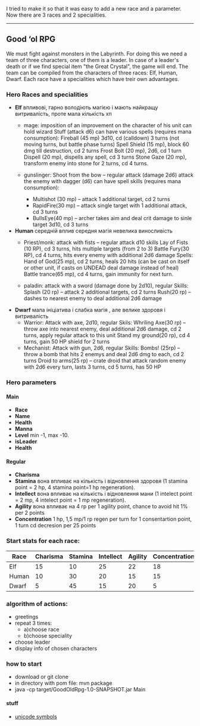 I tried to make it so that it was easy to add a new race and a parameter.
Now there are 3 races and 2 specialities.

________________________________________________________________________
## Good ‘ol RPG
We must fight against monsters in the Labyrinth.
For doing this we need a team of three characters, one of them is a leader.
In case of a leader's death or if we find special item "the Great Crystal", the game will end.
The team can be compiled from the characters of three races: Elf, Human, Dwarf.
Each race have a specialities which have treir own advantages.
### Hero Races and specialities
 - __Elf__ впливові, гарно володіють магією і мають найкращу витривалість, проте мала кількість хп
   - mage:
imposition of an improvement on the character of his unit
can hold wizard Stuff (attack d6)
can have various spells (requires mana consumption):
Fireball (45 mp) 3d10, cd (calldown) 3 turns (not moving turns, but battle phase turns)
Spell Shield (15 mp), block 60 dmg till destruction, cd 2 turns
Frost Bolt (20 mp), 2d6, cd 1 turn
Dispell (20 mp), dispells any spell, cd 3 turns
Stone Gaze (20 mp), transform enemy into stone for 2 turns, cd 4 turns.

   - gunslinger:
        Shoot from the bow – regular attack (damage 2d6)
        attack the enemy with dagger (d6)
        can have spell skills (requires mana consumption):
      - Multishot (30 mp) – attack 1 additional target, cd 2 turns
      - RapidFire(30 mp) – attack single target with 1 additional attack, cd 3 turns
      - BullsEye(40 mp) – archer takes aim and deal crit damage to sinle target 3d10, cd 3 turns
 - __Human__ середній вплив середня магія невелика виносливість
    - Priest/monk:
attack with fists – regular attack d10
skills
Lay of Fists (10 RP), cd 3 turns, hits multiple targets (from 2 to 3)
Battle Fury(30 RP), cd 4 turns, hits every enemy with additional 2d6 damage
Spells: 
Hand of God(25 mp), cd 2 turns, heals 20 hits (can be cast on itself or other unit, if casts on UNDEAD deal damage instead of heal)
Battle trance(65 mp), cd 4 turns, gain immunity for next turn.

    - paladin:
attack with a sword (damage done by 2d10), regular
Skills:
Splash (20 rp) – attack 2 additional targets, cd 2 turns
Rush(20 rp) – dashes to nearest enemy to deal additional 2d6 damage
 - __Dwarf__ мала ініціатива і слабка магія , але велике здоровя і витривалість
    - Warrior:
Attack with axe, 2d10, regular
Skils:
Whriling Axe(30 rp) – throw axe into nearest enemy, deal additional 2d6 damage, cd 2 turns, apply regular attack to this unit
Stand my ground(20 rp), cd 4 turns, gain 50 HP shield for 2 turns
    - Mechanist:
Attack with gun, 2d6, regular
Skills:
Bombs! (25rp) – throw a bomb that hits 2 enemys and deal 2d6 dmg to each, cd 2 turns
Droid to arms(25 rp) – crate droid that attack random enemy with 2d6 every turn, lasts 3 turns, cd 5 turns, has 50 HP
### Hero parameters
#### Main
 - __Race__
 - __Name__
 - __Health__
 - __Manna__
 - __Level__ min -1, max -10.
 - __isLeader__ 
 - __Health__
 #### Regular
 - __Charisma__
 - __Stamina__ вона впливає на кількість і відновлення здоровя (1 stamina point = 2 hp, 4 stamina point=1 hp regeneration). 
 - __Intellect__ вона впливає на кількість і відновлення мани (1 intelect point = 2 mp, 4 intelect point = 1 mp regeneration).
 - __Agility__  вона впливає на 4 rp per 1 agility point, chance to avoid hit 1% per 2 points
 - __Concentration__ 1 hp, 1,5 mp/1 rp regen per turn for 1 consentartion point, 1 turn cd decresion per 25 points
 ### Start stats for each race:
  Race  |  Charisma | Stamina | Intellect | Agility | Concentration  
------- | --------- | ------- | --------- | ------- | -------------   
  Elf | 15 | 10 | 25 | 22 | 18
  Human | 10 | 30 | 20 | 15 | 15
  Dwarf | 5 | 45 | 15 | 20 | 5 
  
### algorithm of actions:
 - greetings
 - repeat 3 times:
   - a)choose race
   - b)choose speciality
 - choose leader
 - display info of chosen characters
### how to start
 - download or git clone
 - in directory with pom file: mvn package
 - java -cp target/GoodOldRpg-1.0-SNAPSHOT.jar Main
 
#### __stuff__
 - [unicode symbols](https://unicode-table.com/ru/#box-drawing)

